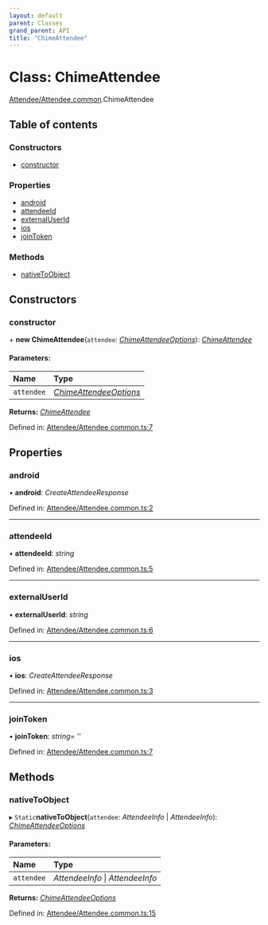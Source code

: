 ```yaml
---
layout: default
parent: Classes
grand_parent: API
title: "ChimeAttendee"
---
```


# Class: ChimeAttendee

[Attendee/Attendee.common](../modules/attendee_attendee_common.md).ChimeAttendee

## Table of contents

### Constructors

- [constructor](attendee_attendee_common.chimeattendee.md#constructor)

### Properties

- [android](attendee_attendee_common.chimeattendee.md#android)
- [attendeeId](attendee_attendee_common.chimeattendee.md#attendeeid)
- [externalUserId](attendee_attendee_common.chimeattendee.md#externaluserid)
- [ios](attendee_attendee_common.chimeattendee.md#ios)
- [joinToken](attendee_attendee_common.chimeattendee.md#jointoken)

### Methods

- [nativeToObject](attendee_attendee_common.chimeattendee.md#nativetoobject)

## Constructors

### constructor

\+ **new ChimeAttendee**(`attendee`: [*ChimeAttendeeOptions*](../interfaces/attendee_attendee_common.chimeattendeeoptions.md)): [*ChimeAttendee*](attendee_attendee_common.chimeattendee.md)

#### Parameters:

Name | Type |
:------ | :------ |
`attendee` | [*ChimeAttendeeOptions*](../interfaces/attendee_attendee_common.chimeattendeeoptions.md) |

**Returns:** [*ChimeAttendee*](attendee_attendee_common.chimeattendee.md)

Defined in: [Attendee/Attendee.common.ts:7](https://github.com/atabix/nativescript-plugins/blob/90ee9de/packages/nativescript-amazon-chime/support/Attendee/Attendee.common.ts#L7)

## Properties

### android

• **android**: *CreateAttendeeResponse*

Defined in: [Attendee/Attendee.common.ts:2](https://github.com/atabix/nativescript-plugins/blob/90ee9de/packages/nativescript-amazon-chime/support/Attendee/Attendee.common.ts#L2)

___

### attendeeId

• **attendeeId**: *string*

Defined in: [Attendee/Attendee.common.ts:5](https://github.com/atabix/nativescript-plugins/blob/90ee9de/packages/nativescript-amazon-chime/support/Attendee/Attendee.common.ts#L5)

___

### externalUserId

• **externalUserId**: *string*

Defined in: [Attendee/Attendee.common.ts:6](https://github.com/atabix/nativescript-plugins/blob/90ee9de/packages/nativescript-amazon-chime/support/Attendee/Attendee.common.ts#L6)

___

### ios

• **ios**: *CreateAttendeeResponse*

Defined in: [Attendee/Attendee.common.ts:3](https://github.com/atabix/nativescript-plugins/blob/90ee9de/packages/nativescript-amazon-chime/support/Attendee/Attendee.common.ts#L3)

___

### joinToken

• **joinToken**: *string*= ''

Defined in: [Attendee/Attendee.common.ts:7](https://github.com/atabix/nativescript-plugins/blob/90ee9de/packages/nativescript-amazon-chime/support/Attendee/Attendee.common.ts#L7)

## Methods

### nativeToObject

▸ `Static`**nativeToObject**(`attendee`: *AttendeeInfo* \| *AttendeeInfo*): [*ChimeAttendeeOptions*](../interfaces/attendee_attendee_common.chimeattendeeoptions.md)

#### Parameters:

Name | Type |
:------ | :------ |
`attendee` | *AttendeeInfo* \| *AttendeeInfo* |

**Returns:** [*ChimeAttendeeOptions*](../interfaces/attendee_attendee_common.chimeattendeeoptions.md)

Defined in: [Attendee/Attendee.common.ts:15](https://github.com/atabix/nativescript-plugins/blob/90ee9de/packages/nativescript-amazon-chime/support/Attendee/Attendee.common.ts#L15)
